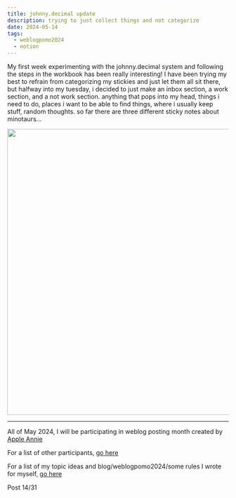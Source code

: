 ```yaml
---
title: johnny.decimal update
description: trying to just collect things and not categorize
date: 2024-05-14
tags:
  - weblogpomo2024
  - notion
---
```


My first week experimenting with the johnny.decimal system and following the steps in the workbook has been really interesting! I have been trying my best to refrain from categorizing my stickies and just let them all sit there, but halfway into my tuesday, i decided to just make an inbox section, a work section, and a not work section. anything that pops into my head, things i need to do, places i want to be able to find things, where i usually keep stuff, random thoughts. so far there are three different sticky notes about minotaurs...

<img src="/img/day14.png" width="650px">


---
All of May 2024, I will be participating in weblog posting month created by <a href="https://weblog.anniegreens.lol/weblog-posting-month-2024">Apple Annie</a>

For a list of other participants, <a href="https://weblog.anniegreens.lol/weblog-posting-month-2024/participators">go here</a>

For a list of my topic ideas and blog/weblogpomo2024/some rules I wrote for myself, <a href="/blog/weblogpomo2024">go here</a>

Post 14/31